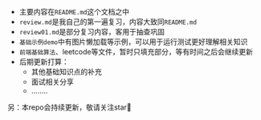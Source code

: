- 主要内容在`README.md`这个文档之中
- `review.md`是我自己的第一遍复习，内容大致同`README.md`
- `review01.md`是部分复习内容，客用于抽查巩固
- `基础示例demo`中有图片懒加载等示例，可以用于运行测试更好理解相关知识
- `前端基础算法`、leetcode等文件，暂时只填充部分，等有时间之后会继续更新
- 后期更新打算：
  - 其他基础知识点的补充
  - 面试相关分享
  - ……..

另：本repo会持续更新，敬请关注star🌟